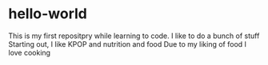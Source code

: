 # hello-world
This is my first repositpry while learning to code.
I like to do a bunch of stuff
Starting out, I like KPOP and nutrition and food
Due to my liking of food I love cooking
